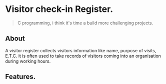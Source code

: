# Visitor check-in Register.

>  C programming, i think it's time a build more challenging projects.

## About
A visitor register collects visitors information like name, purpose of visits, E.T.C. it is often used to take records of visitors coming into an organisation during working hours.

## Features.
